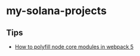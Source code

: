 # my-solana-projects

## Tips

- [How to polyfill node core modules in webpack 5](https://alchemy.com/blog/how-to-polyfill-node-core-modules-in-webpack-5)